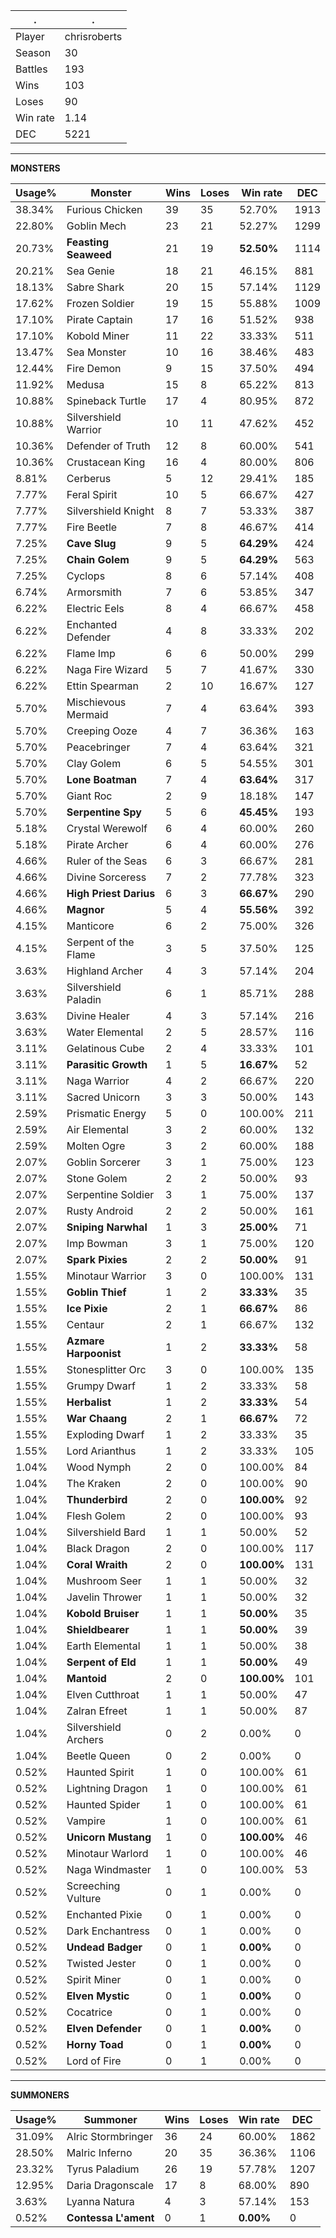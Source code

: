 .|.
|-|-
Player|chrisroberts
Season|30
Battles|193
Wins|103
Loses|90
Win rate|1.14
DEC|5221

---
**MONSTERS**

Usage%|Monster|Wins|Loses|Win rate|DEC|
-|-|-|-|-|-|
38.34%|Furious Chicken|39|35|52.70%|1913|
22.80%|Goblin Mech|23|21|52.27%|1299|
20.73%|**Feasting Seaweed**|21|19|**52.50%**|1114|
20.21%|Sea Genie|18|21|46.15%|881|
18.13%|Sabre Shark|20|15|57.14%|1129|
17.62%|Frozen Soldier|19|15|55.88%|1009|
17.10%|Pirate Captain|17|16|51.52%|938|
17.10%|Kobold Miner|11|22|33.33%|511|
13.47%|Sea Monster|10|16|38.46%|483|
12.44%|Fire Demon|9|15|37.50%|494|
11.92%|Medusa|15|8|65.22%|813|
10.88%|Spineback Turtle|17|4|80.95%|872|
10.88%|Silvershield Warrior|10|11|47.62%|452|
10.36%|Defender of Truth|12|8|60.00%|541|
10.36%|Crustacean King|16|4|80.00%|806|
8.81%|Cerberus|5|12|29.41%|185|
7.77%|Feral Spirit|10|5|66.67%|427|
7.77%|Silvershield Knight|8|7|53.33%|387|
7.77%|Fire Beetle|7|8|46.67%|414|
7.25%|**Cave Slug**|9|5|**64.29%**|424|
7.25%|**Chain Golem**|9|5|**64.29%**|563|
7.25%|Cyclops|8|6|57.14%|408|
6.74%|Armorsmith|7|6|53.85%|347|
6.22%|Electric Eels|8|4|66.67%|458|
6.22%|Enchanted Defender|4|8|33.33%|202|
6.22%|Flame Imp|6|6|50.00%|299|
6.22%|Naga Fire Wizard|5|7|41.67%|330|
6.22%|Ettin Spearman|2|10|16.67%|127|
5.70%|Mischievous Mermaid|7|4|63.64%|393|
5.70%|Creeping Ooze|4|7|36.36%|163|
5.70%|Peacebringer|7|4|63.64%|321|
5.70%|Clay Golem|6|5|54.55%|301|
5.70%|**Lone Boatman**|7|4|**63.64%**|317|
5.70%|Giant Roc|2|9|18.18%|147|
5.70%|**Serpentine Spy**|5|6|**45.45%**|193|
5.18%|Crystal Werewolf|6|4|60.00%|260|
5.18%|Pirate Archer|6|4|60.00%|276|
4.66%|Ruler of the Seas|6|3|66.67%|281|
4.66%|Divine Sorceress|7|2|77.78%|323|
4.66%|**High Priest Darius**|6|3|**66.67%**|290|
4.66%|**Magnor**|5|4|**55.56%**|392|
4.15%|Manticore|6|2|75.00%|326|
4.15%|Serpent of the Flame|3|5|37.50%|125|
3.63%|Highland Archer|4|3|57.14%|204|
3.63%|Silvershield Paladin|6|1|85.71%|288|
3.63%|Divine Healer|4|3|57.14%|216|
3.63%|Water Elemental|2|5|28.57%|116|
3.11%|Gelatinous Cube|2|4|33.33%|101|
3.11%|**Parasitic Growth**|1|5|**16.67%**|52|
3.11%|Naga Warrior|4|2|66.67%|220|
3.11%|Sacred Unicorn|3|3|50.00%|143|
2.59%|Prismatic Energy|5|0|100.00%|211|
2.59%|Air Elemental|3|2|60.00%|132|
2.59%|Molten Ogre|3|2|60.00%|188|
2.07%|Goblin Sorcerer|3|1|75.00%|123|
2.07%|Stone Golem|2|2|50.00%|93|
2.07%|Serpentine Soldier|3|1|75.00%|137|
2.07%|Rusty Android|2|2|50.00%|161|
2.07%|**Sniping Narwhal**|1|3|**25.00%**|71|
2.07%|Imp Bowman|3|1|75.00%|120|
2.07%|**Spark Pixies**|2|2|**50.00%**|91|
1.55%|Minotaur Warrior|3|0|100.00%|131|
1.55%|**Goblin Thief**|1|2|**33.33%**|35|
1.55%|**Ice Pixie**|2|1|**66.67%**|86|
1.55%|Centaur|2|1|66.67%|132|
1.55%|**Azmare Harpoonist**|1|2|**33.33%**|58|
1.55%|Stonesplitter Orc|3|0|100.00%|135|
1.55%|Grumpy Dwarf|1|2|33.33%|58|
1.55%|**Herbalist**|1|2|**33.33%**|54|
1.55%|**War Chaang**|2|1|**66.67%**|72|
1.55%|Exploding Dwarf|1|2|33.33%|35|
1.55%|Lord Arianthus|1|2|33.33%|105|
1.04%|Wood Nymph|2|0|100.00%|84|
1.04%|The Kraken|2|0|100.00%|90|
1.04%|**Thunderbird**|2|0|**100.00%**|92|
1.04%|Flesh Golem|2|0|100.00%|93|
1.04%|Silvershield Bard|1|1|50.00%|52|
1.04%|Black Dragon|2|0|100.00%|117|
1.04%|**Coral Wraith**|2|0|**100.00%**|131|
1.04%|Mushroom Seer|1|1|50.00%|32|
1.04%|Javelin Thrower|1|1|50.00%|32|
1.04%|**Kobold Bruiser**|1|1|**50.00%**|35|
1.04%|**Shieldbearer**|1|1|**50.00%**|39|
1.04%|Earth Elemental|1|1|50.00%|38|
1.04%|**Serpent of Eld**|1|1|**50.00%**|49|
1.04%|**Mantoid**|2|0|**100.00%**|101|
1.04%|Elven Cutthroat|1|1|50.00%|47|
1.04%|Zalran Efreet|1|1|50.00%|87|
1.04%|Silvershield Archers|0|2|0.00%|0|
1.04%|Beetle Queen|0|2|0.00%|0|
0.52%|Haunted Spirit|1|0|100.00%|61|
0.52%|Lightning Dragon|1|0|100.00%|61|
0.52%|Haunted Spider|1|0|100.00%|61|
0.52%|Vampire|1|0|100.00%|61|
0.52%|**Unicorn Mustang**|1|0|**100.00%**|46|
0.52%|Minotaur Warlord|1|0|100.00%|46|
0.52%|Naga Windmaster|1|0|100.00%|53|
0.52%|Screeching Vulture|0|1|0.00%|0|
0.52%|Enchanted Pixie|0|1|0.00%|0|
0.52%|Dark Enchantress|0|1|0.00%|0|
0.52%|**Undead Badger**|0|1|**0.00%**|0|
0.52%|Twisted Jester|0|1|0.00%|0|
0.52%|Spirit Miner|0|1|0.00%|0|
0.52%|**Elven Mystic**|0|1|**0.00%**|0|
0.52%|Cocatrice|0|1|0.00%|0|
0.52%|**Elven Defender**|0|1|**0.00%**|0|
0.52%|**Horny Toad**|0|1|**0.00%**|0|
0.52%|Lord of Fire|0|1|0.00%|0|

---
**SUMMONERS**

Usage%|Summoner|Wins|Loses|Win rate|DEC|
-|-|-|-|-|-|
31.09%|Alric Stormbringer|36|24|60.00%|1862|
28.50%|Malric Inferno|20|35|36.36%|1106|
23.32%|Tyrus Paladium|26|19|57.78%|1207|
12.95%|Daria Dragonscale|17|8|68.00%|890|
3.63%|Lyanna Natura|4|3|57.14%|153|
0.52%|**Contessa L'ament**|0|1|**0.00%**|0|
